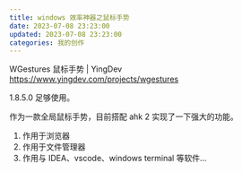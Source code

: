 ```yaml
---
title: windows 效率神器之鼠标手势
date: 2023-07-08 23:23:00
updated: 2023-07-08 23:23:00
categories: 我的创作
---
```


WGestures 鼠标手势 | YingDev
<https://www.yingdev.com/projects/wgestures>

1.8.5.0 足够使用。

作为一款全局鼠标手势，目前搭配 ahk 2 实现了一下强大的功能。

1. 作用于浏览器
2. 作用于文件管理器
3. 作用与 IDEA、vscode、windows terminal 等软件...
